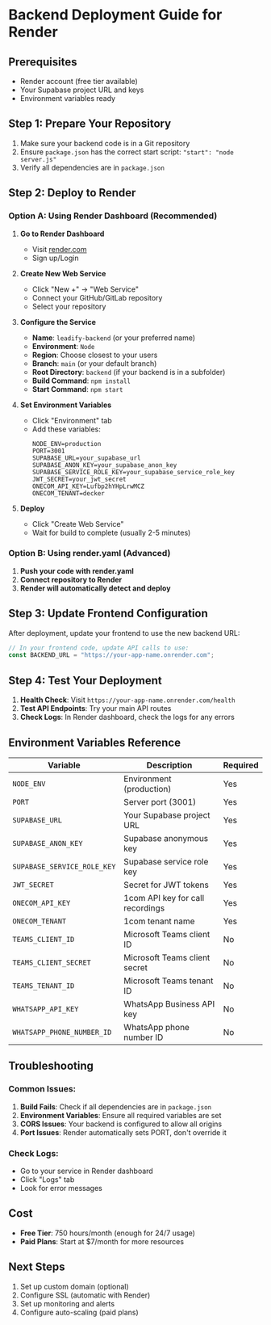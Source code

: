 # Backend Deployment Guide for Render

## Prerequisites

- Render account (free tier available)
- Your Supabase project URL and keys
- Environment variables ready

## Step 1: Prepare Your Repository

1. Make sure your backend code is in a Git repository
2. Ensure `package.json` has the correct start script: `"start": "node server.js"`
3. Verify all dependencies are in `package.json`

## Step 2: Deploy to Render

### Option A: Using Render Dashboard (Recommended)

1. **Go to Render Dashboard**

   - Visit [render.com](https://render.com)
   - Sign up/Login

2. **Create New Web Service**

   - Click "New +" → "Web Service"
   - Connect your GitHub/GitLab repository
   - Select your repository

3. **Configure the Service**

   - **Name**: `leadify-backend` (or your preferred name)
   - **Environment**: `Node`
   - **Region**: Choose closest to your users
   - **Branch**: `main` (or your default branch)
   - **Root Directory**: `backend` (if your backend is in a subfolder)
   - **Build Command**: `npm install`
   - **Start Command**: `npm start`

4. **Set Environment Variables**

   - Click "Environment" tab
   - Add these variables:
     ```
     NODE_ENV=production
     PORT=3001
     SUPABASE_URL=your_supabase_url
     SUPABASE_ANON_KEY=your_supabase_anon_key
     SUPABASE_SERVICE_ROLE_KEY=your_supabase_service_role_key
     JWT_SECRET=your_jwt_secret
     ONECOM_API_KEY=Lufbp2hYHpLrwMCZ
     ONECOM_TENANT=decker
     ```

5. **Deploy**
   - Click "Create Web Service"
   - Wait for build to complete (usually 2-5 minutes)

### Option B: Using render.yaml (Advanced)

1. **Push your code with render.yaml**
2. **Connect repository to Render**
3. **Render will automatically detect and deploy**

## Step 3: Update Frontend Configuration

After deployment, update your frontend to use the new backend URL:

```typescript
// In your frontend code, update API calls to use:
const BACKEND_URL = "https://your-app-name.onrender.com";
```

## Step 4: Test Your Deployment

1. **Health Check**: Visit `https://your-app-name.onrender.com/health`
2. **Test API Endpoints**: Try your main API routes
3. **Check Logs**: In Render dashboard, check the logs for any errors

## Environment Variables Reference

| Variable                    | Description                      | Required |
| --------------------------- | -------------------------------- | -------- |
| `NODE_ENV`                  | Environment (production)         | Yes      |
| `PORT`                      | Server port (3001)               | Yes      |
| `SUPABASE_URL`              | Your Supabase project URL        | Yes      |
| `SUPABASE_ANON_KEY`         | Supabase anonymous key           | Yes      |
| `SUPABASE_SERVICE_ROLE_KEY` | Supabase service role key        | Yes      |
| `JWT_SECRET`                | Secret for JWT tokens            | Yes      |
| `ONECOM_API_KEY`            | 1com API key for call recordings | Yes      |
| `ONECOM_TENANT`             | 1com tenant name                 | Yes      |
| `TEAMS_CLIENT_ID`           | Microsoft Teams client ID        | No       |
| `TEAMS_CLIENT_SECRET`       | Microsoft Teams client secret    | No       |
| `TEAMS_TENANT_ID`           | Microsoft Teams tenant ID        | No       |
| `WHATSAPP_API_KEY`          | WhatsApp Business API key        | No       |
| `WHATSAPP_PHONE_NUMBER_ID`  | WhatsApp phone number ID         | No       |

## Troubleshooting

### Common Issues:

1. **Build Fails**: Check if all dependencies are in `package.json`
2. **Environment Variables**: Ensure all required variables are set
3. **CORS Issues**: Your backend is configured to allow all origins
4. **Port Issues**: Render automatically sets PORT, don't override it

### Check Logs:

- Go to your service in Render dashboard
- Click "Logs" tab
- Look for error messages

## Cost

- **Free Tier**: 750 hours/month (enough for 24/7 usage)
- **Paid Plans**: Start at $7/month for more resources

## Next Steps

1. Set up custom domain (optional)
2. Configure SSL (automatic with Render)
3. Set up monitoring and alerts
4. Configure auto-scaling (paid plans)
